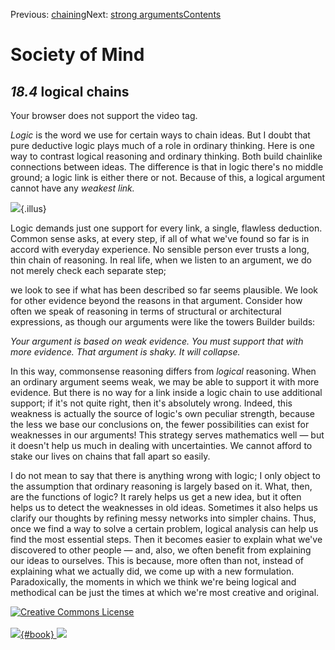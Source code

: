 <div class="chapnav">

<span class="prev">Previous: [chaining](./som-18.3.html)</span><span
class="next">Next: [strong arguments](./som-18.5.html)</span><span
class="contents">[Contents](index.html)</span>
<div class="titlebar">

Society of Mind
===============

</div>

</div>

*18.4* logical chains
---------------------

Your browser does not support the video tag.

*Logic* is the word we use for certain ways to chain ideas. But I doubt
that pure deductive logic plays much of a role in ordinary thinking.
Here is one way to contrast logical reasoning and ordinary thinking.
Both build chainlike connections between ideas. The difference is that
in logic there's no middle ground; a logic link is either there or not.
Because of this, a logical argument cannot have any *weakest link.*

![](./illus/ch18/18-6.png){.illus}

Logic demands just one support for every link, a single, flawless
deduction. Common sense asks, at every step, if all of what we've found
so far is in accord with everyday experience. No sensible person ever
trusts a long, thin chain of reasoning. In real life, when we listen to
an argument, we do not merely check each separate step;

we look to see if what has been described so far seems plausible. We
look for other evidence beyond the reasons in that argument. Consider
how often we speak of reasoning in terms of structural or architectural
expressions, as though our arguments were like the towers Builder
builds:

*Your argument is based on weak evidence.* *You must support that with
more evidence.* *That argument is shaky. It will collapse.*

In this way, commonsense reasoning differs from *logical* reasoning.
When an ordinary argument seems weak, we may be able to support it with
more evidence. But there is no way for a link inside a logic chain to
use additional support; if it's not quite right, then it's absolutely
wrong. Indeed, this weakness is actually the source of logic's own
peculiar strength, because the less we base our conclusions on, the
fewer possibilities can exist for weaknesses in our arguments! This
strategy serves mathematics well — but it doesn't help us much in
dealing with uncertainties. We cannot afford to stake our lives on
chains that fall apart so easily.

I do not mean to say that there is anything wrong with logic; I only
object to the assumption that ordinary reasoning is largely based on it.
What, then, are the functions of logic? It rarely helps us get a new
idea, but it often helps us to detect the weaknesses in old ideas.
Sometimes it also helps us clarify our thoughts by refining messy
networks into simpler chains. Thus, once we find a way to solve a
certain problem, logical analysis can help us find the most essential
steps. Then it becomes easier to explain what we've discovered to other
people — and, also, we often benefit from explaining our ideas to
ourselves. This is because, more often than not, instead of explaining
what we actually did, we come up with a new formulation. Paradoxically,
the moments in which we think we're being logical and methodical can be
just the times at which we're most creative and original.

<div class="footer">

[![Creative Commons
License](http://i.creativecommons.org/l/by-nc-sa/3.0/80x15.png)](http://creativecommons.org/licenses/by-nc-sa/3.0/deed.en_US)\
\
[![](./images/som_book.jpeg){#book}
![](./images/a_logo_17.gif)](http://www.amazon.com/gp/product/0671657135?ie=UTF8&camp=1789&creativeASIN=0671657135&linkCode=xm2&tag=marvinminsky)

</div>
